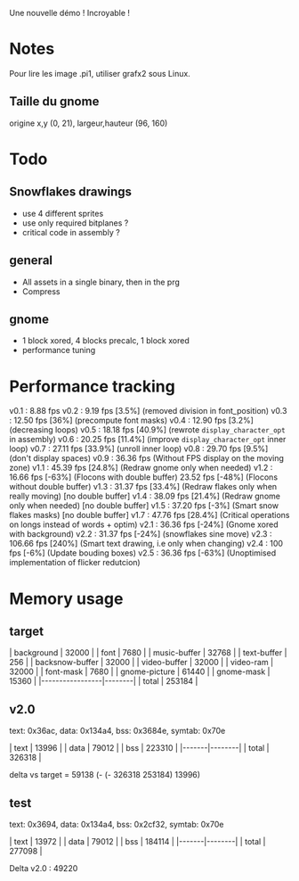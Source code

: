 Une nouvelle démo ! Incroyable !

# Notes

Pour lire les image .pi1, utiliser grafx2 sous Linux.

## Taille du gnome

origine x,y (0, 21), largeur,hauteur (96, 160)

# Todo

## Snowflakes drawings

- use 4 different sprites
- use only required bitplanes ?
- critical code in assembly ?

## general

- All assets in a single binary, then in the prg
- Compress

## gnome

- 1 block xored, 4 blocks precalc, 1 block xored
- performance tuning


# Performance tracking

v0.1 :  8.88 fps
v0.2 :  9.19 fps [3.5%]  (removed division in font_position)
v0.3 : 12.50 fps [36%]   (precompute font masks)
v0.4 : 12.90 fps [3.2%]  (decreasing loops)
v0.5 : 18.18 fps [40.9%] (rewrote `display_character_opt` in assembly)
v0.6 : 20.25 fps [11.4%] (improve `display_character_opt` inner loop)
v0.7 : 27.11 fps [33.9%] (unroll inner loop)
v0.8 : 29.70 fps [9.5%]  (don't display spaces)
v0.9 : 36.36 fps         (Without FPS display on the moving zone)
v1.1 : 45.39 fps [24.8%] (Redraw gnome only when needed)
v1.2 : 16.66 fps [-63%]  (Flocons with double buffer)
       23.52 fps [-48%]  (Flocons without double buffer)
v1.3 : 31.37 fps [33.4%] (Redraw flakes only when really moving) [no double buffer]
v1.4 : 38.09 fps [21.4%] (Redraw gnome only when needed) [no double buffer]
v1.5 : 37.20 fps [-3%]   (Smart snow flakes masks) [no double buffer]
v1.7 : 47.76 fps [28.4%] (Critical operations on longs instead of words + optim)
v2.1 : 36.36 fps [-24%]  (Gnome xored with background)
v2.2 : 31.37 fps [-24%]  (snowflakes sine move)
v2.3 : 106.66 fps [240%] (Smart text drawing, i.e only when changing)
v2.4 : 100 fps   [-6%]   (Update bouding boxes)
v2.5 : 36.36 fps [-63%]  (Unoptimised implementation of flicker redutcion)

# Memory usage

## target

| background      | 32000  |
| font            | 7680   |
| music-buffer    | 32768  |
| text-buffer     | 256    |
| backsnow-buffer | 32000  |
| video-buffer    | 32000  |
| video-ram       | 32000  |
| font-mask       | 7680   |
| gnome-picture   | 61440  |
| gnome-mask      | 15360  |
|-----------------|--------|
| total           | 253184 |

## v2.0

text: 0x36ac, data: 0x134a4, bss: 0x3684e, symtab: 0x70e

| text  | 13996  |
| data  | 79012  |
| bss   | 223310 |
|-------|--------|
| total | 326318 |

delta vs target = 59138 (- (- 326318 253184) 13996)

## test

text: 0x3694, data: 0x134a4, bss: 0x2cf32, symtab: 0x70e

| text  | 13972  |
| data  | 79012  |
| bss   | 184114 |
|-------|--------|
| total | 277098 |

Delta v2.0 : 49220


